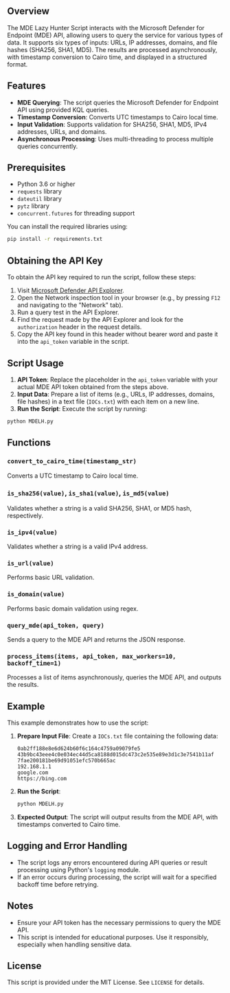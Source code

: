 ## Overview

The MDE Lazy Hunter Script interacts with the Microsoft Defender for Endpoint (MDE) API, allowing users to query the service for various types of data. It supports six types of inputs: URLs, IP addresses, domains, and file hashes (SHA256, SHA1, MD5). The results are processed asynchronously, with timestamp conversion to Cairo time, and displayed in a structured format.

## Features

- **MDE Querying**: The script queries the Microsoft Defender for Endpoint API using provided KQL queries.
- **Timestamp Conversion**: Converts UTC timestamps to Cairo local time.
- **Input Validation**: Supports validation for SHA256, SHA1, MD5, IPv4 addresses, URLs, and domains.
- **Asynchronous Processing**: Uses multi-threading to process multiple queries concurrently.

## Prerequisites

- Python 3.6 or higher
- `requests` library
- `dateutil` library
- `pytz` library
- `concurrent.futures` for threading support

You can install the required libraries using:

```bash
pip install -r requirements.txt
```

## Obtaining the API Key

To obtain the API key required to run the script, follow these steps:

1. Visit [Microsoft Defender API Explorer](https://security.microsoft.com/interoperability/api-explorer).
2. Open the Network inspection tool in your browser (e.g., by pressing `F12` and navigating to the "Network" tab).
3. Run a query test in the API Explorer.
4. Find the request made by the API Explorer and look for the `authorization` header in the request details.
5. Copy the API key found in this header without bearer word and paste it into the `api_token` variable in the script.

## Script Usage

1. **API Token**: Replace the placeholder in the `api_token` variable with your actual MDE API token obtained from the steps above.
2. **Input Data**: Prepare a list of items (e.g., URLs, IP addresses, domains, file hashes) in a text file (`IOCs.txt`) with each item on a new line.
3. **Run the Script**: Execute the script by running:

```bash
python MDELH.py
```

## Functions

### `convert_to_cairo_time(timestamp_str)`
Converts a UTC timestamp to Cairo local time.

### `is_sha256(value)`, `is_sha1(value)`, `is_md5(value)`
Validates whether a string is a valid SHA256, SHA1, or MD5 hash, respectively.

### `is_ipv4(value)`
Validates whether a string is a valid IPv4 address.

### `is_url(value)`
Performs basic URL validation.

### `is_domain(value)`
Performs basic domain validation using regex.

### `query_mde(api_token, query)`
Sends a query to the MDE API and returns the JSON response.

### `process_items(items, api_token, max_workers=10, backoff_time=1)`
Processes a list of items asynchronously, queries the MDE API, and outputs the results.

## Example

This example demonstrates how to use the script:

1. **Prepare Input File**: Create a `IOCs.txt` file containing the following data:
   ```
   0ab2ff188e8e6d624b60f6c164c4759a09079fe5
   43b9bc43eee4c0e034ec44d5ca8188d015dc473c2e535e89e3d1c3e7541b11af
   7fae200181be69d91051efc570b665ac
   192.168.1.1
   google.com
   https://bing.com
   ```

2. **Run the Script**:
   ```bash
   python MDELH.py
   ```

3. **Expected Output**: The script will output results from the MDE API, with timestamps converted to Cairo time.

## Logging and Error Handling

- The script logs any errors encountered during API queries or result processing using Python's `logging` module.
- If an error occurs during processing, the script will wait for a specified backoff time before retrying.

## Notes

- Ensure your API token has the necessary permissions to query the MDE API.
- This script is intended for educational purposes. Use it responsibly, especially when handling sensitive data.

## License

This script is provided under the MIT License. See `LICENSE` for details.
